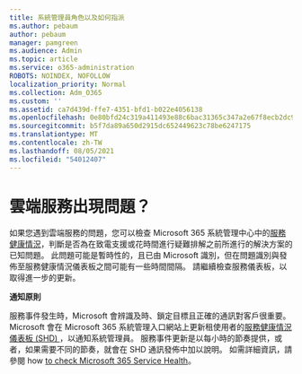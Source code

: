 ```yaml
---
title: 系統管理員角色以及如何指派
ms.author: pebaum
author: pebaum
manager: pamgreen
ms.audience: Admin
ms.topic: article
ms.service: o365-administration
ROBOTS: NOINDEX, NOFOLLOW
localization_priority: Normal
ms.collection: Adm_O365
ms.custom: ''
ms.assetid: ca7d439d-ffe7-4351-bfd1-b022e4056138
ms.openlocfilehash: 0e80bfd24c319a411493e88c6bac31365c347a2e67f8ecb2dc9ba52fb24fc5d3
ms.sourcegitcommit: b5f7da89a650d2915dc652449623c78be6247175
ms.translationtype: MT
ms.contentlocale: zh-TW
ms.lasthandoff: 08/05/2021
ms.locfileid: "54012407"
---
```

# <a name="experiencing-problems-with-a-cloud-service"></a>雲端服務出現問題？

如果您遇到雲端服務的問題，您可以檢查 Microsoft 365 系統管理中心中的[服務健康情況](https://admin.microsoft.com/AdminPortal/Home#/servicehealth)，判斷是否為在致電支援或花時間進行疑難排解之前所進行的解決方案的已知問題。 此問題可能是暫時性的，且已由 Microsoft 識別，但在問題識別與發佈至服務健康情況儀表板之間可能有一些時間間隔。 請繼續檢查服務儀表板，以取得進一步的更新。

**通知原則**

服務事件發生時，Microsoft 會辨識及時、鎖定目標且正確的通訊對客戶很重要。 Microsoft 會在 Microsoft 365 系統管理入口網站上更新租使用者的[服務健康情況儀表板 (SHD) ](https://admin.microsoft.com/AdminPortal/Home#/servicehealth) ，以通知系統管理員。 服務事件更新是以每小時的節奏提供，或者，如果需要不同的節奏，就會在 SHD 通訊發佈中加以說明。 如需詳細資訊，請參閱 how [to check Microsoft 365 Service Health](https://docs.microsoft.com/office365/enterprise/view-service-health)。

